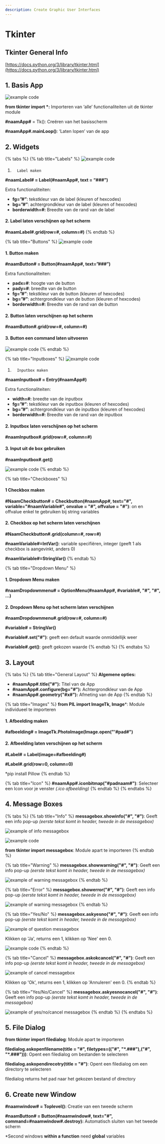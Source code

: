 ```yaml
---
description: Create Graphic User Interfaces
---
```


# Tkinter

## Tkinter General Info

[https://docs.python.org/3/library/tkinter.html](https://docs.python.org/3/library/tkinter.html)

## 1. Basis App

![example code](../../.gitbook/assets/image%20%2816%29.png)

**from tkinter import \*:** Importeren van ‘alle’ functionaliteiten uit de tkinter module

**\#naamApp\#** = Tk\(\): Creëren van het basisscherm

**\#naamApp\#.mainLoop\(\)**: ‘Laten lopen’ van de app

## 2. Widgets

{% tabs %}
{% tab title="Labels" %}
![example code](../../.gitbook/assets/image%20%281%29.png)

#### 1.       Label maken

**\#naamLabel\# = Label\(\#naamApp\#, text = “\#\#\#”\)**

Extra functionaliteiten:

* **fg=”\#”**: tekstkleur van de label \(kleuren of hexcodes\)
* **bg=”\#”**: achtergrondkleur van de label \(kleuren of hexcodes\)
* **borderwidth=\#:** Breedte van de rand van de label

#### 2.       Label laten verschijnen op het scherm

**\#naamLabel\#.grid\(row=\#, column=\#\)**
{% endtab %}

{% tab title="Buttons" %}
![example code](../../.gitbook/assets/image%20%2823%29.png)

#### 1.       Button maken

**\#naamButton\# = Button\(\#naamApp\#, text=”\#\#\#”\)**

Extra functionaliteiten:

* **padx=\#**: hoogte van de button
* **pady=\#**: breedte van de button
* **fg=”\#”**: tekstkleur van de button \(kleuren of hexcodes\)
* **bg=”\#”**: achtergrondkleur van de button \(kleuren of hexcodes\)
* **borderwidth=\#:** Breedte van de rand van de button

#### 2.       Button laten verschijnen op het scherm

**\#naamButton\#.grid\(row=\#, column=\#\)**

#### 3.       Button een command laten uitvoeren

![example code](../../.gitbook/assets/image%20%2811%29.png)
{% endtab %}

{% tab title="Inputboxes" %}
![example code](../../.gitbook/assets/image%20%283%29.png)

#### 1.       Inputbox maken

**\#naamInputbox\# = Entry\(\#naamApp\#\)**

Extra functionaliteiten:

* **width=\#:** breedte van de inputbox
* **fg=”\#”**: tekstkleur van de inputbox \(kleuren of hexcodes\)
* **bg=”\#”**: achtergrondkleur van de inputbox \(kleuren of hexcodes\)
* **borderwidth=\#:** Breedte van de rand van de inputbox

#### 2.       Inputbox laten verschijnen op het scherm

**\#naamInputbox\#.grid\(row=\#, column=\#\)**

#### 3.       Input uit de box gebruiken

**\#naamInputbox\#.get\(\)**

![example code](../../.gitbook/assets/image%20%287%29.png)
{% endtab %}

{% tab title="Checkboxes" %}
#### 1 Checkbox maken

**\#NaamCheckbutton\# = Checkbutton\(\#naamApp\#, text="\#", variable="\#naamVariable\#", onvalue = "\#", offvalue = "\#"\)**: on en offvalue enkel te gebruiken bij string variables

#### 2. Checkbox op het scherm laten verschijnen

**\#NaamCheckbutton\#.grid\(column=\#, row=\#\)**

**\#naamVariable\#=IntVar\(\)**: variable specifiëren, integer \(geeft 1 als checkbox is aangevinkt, anders 0\)

**\#naamVariable\#=StringVar\(\)**
{% endtab %}

{% tab title="Dropdown Menu" %}
#### 1. Dropdown Menu maken

**\#naamDropdownmenu\# = OptionMenu\(\#naamApp\#, \#variable\#, "\#", "\#", ...\)**

#### 2. Dropdown Menu op het scherm laten verschijnen

**\#naamDropdownmenu\#.grid\(row=\#, column=\#\)**

**\#variable\# = StringVar\(\)**

**\#variable\#.set\("\#"\)**: geeft een default waarde onmiddellijk weer

**\#variable\#.get\(\)**: geeft gekozen waarde
{% endtab %}
{% endtabs %}

## 3. Layout

{% tabs %}
{% tab title="General Layout" %}
**Algemene opties:**

* **\#naamApp\#.title\("\#"\):** Titel van de App
* **\#naamApp\#.configure\(bg="\#"\):** Achtergrondkleur van de App
* **\#naamApp\#.geometry\("\#x\#"\):** Afmeting van de App
{% endtab %}

{% tab title="Images" %}
**from PIL import ImageTk, Image**\*: Module individueel te importeren

#### **1.        Afbeelding maken**

**\#afbeelding\# = ImageTk.PhotoImage\(Image.open\("'\#pad\#"\)**

#### **2.       Afbeelding laten verschijnen op het scherm**

**\#Label\# = Label\(image=\#afbeelding\#\)**

**\#Label\#.grid\(row=0, column=0\)**

\*pip install Pillow
{% endtab %}

{% tab title="Icon" %}
**\#naamApp\#.iconbitmap\("\#padnaam\#"\)**: Selecteer een Icon voor je venster _\(.ico afbeelding\)_
{% endtab %}
{% endtabs %}

## 4. Message Boxes

{% tabs %}
{% tab title="Info" %}
**messagebox.showinfo\("\#", "\#"\)**: Geeft een info pop-up _\(eerste tekst komt in header, tweede in de messagebox\)_

![example of info messagebox](../../.gitbook/assets/image%20%289%29.png)

![example code](../../.gitbook/assets/image%20%2813%29.png)

**from tkinter import messagebox**: Module apart te importeren
{% endtab %}

{% tab title="Warning" %}
**messagebox.showwarning\("\#", "\#"\)**: Geeft een info pop-up _\(eerste tekst komt in header, tweede in de messagebox\)_

![example of warning messagebox](../../.gitbook/assets/image%20%2810%29.png)
{% endtab %}

{% tab title="Error" %}
**messagebox.showerror\("\#", "\#"\)**: Geeft een info pop-up _\(eerste tekst komt in header, tweede in de messagebox\)_

![example of warning messagebox](../../.gitbook/assets/image%20%2818%29.png)
{% endtab %}

{% tab title="Yes/No" %}
**messagebox.askyesno\("\#", "\#"\)**: Geeft een info pop-up _\(eerste tekst komt in header, tweede in de messagebox\)_

![example of question messagebox](../../.gitbook/assets/image%20%288%29.png)

Klikken op 'Ja', returns een 1, klikken op 'Nee' een 0.

![example code](../../.gitbook/assets/image%20%2825%29.png)
{% endtab %}

{% tab title="Cancel" %}
**messagebox.askokcancel\("\#", "\#"\)**: Geeft een info pop-up _\(eerste tekst komt in header, tweede in de messagebox\)_

![example of cancel messagebox](../../.gitbook/assets/image%20%2815%29.png)

Klikken op 'Ok', returns een 1, klikken op 'Annuleren' een 0.
{% endtab %}

{% tab title="Yes/No/Cancel" %}
**messagebox.askyesnocancel\("\#", "\#"\)**: Geeft een info pop-up _\(eerste tekst komt in header, tweede in de messagebox\)_

![example of yes/no/cancel messagebox](../../.gitbook/assets/image%20%2817%29.png)
{% endtab %}
{% endtabs %}

## 5. File Dialog

**from tkinter import filedialog**: Module apart te importeren

**filedialog.askopenfilename\(title = "\#", filetypes=\(\("\#", "\*.\#\#\#"\),\("\#", "\*.\#\#\#"\)\)\)**: Opent een filedialog om bestanden te selecteren

**filedialog.askopendirecotry\(title = "\#"\)**: Opent een filedialog om een directory te selecteren

filedialog returns het pad naar het gekozen bestand of directory

## 6. Create new Window

**\#naamwindow\# = Toplevel\(\):** Creatie van een tweede scherm

**\#naamButton\# = Button\(\#naamwindow\#, text="\#", command=\#naamwindow\#.destroy\):** Automatisch sluiten van het tweede scherm

\*Second windows **within a function** need **global** variables 

